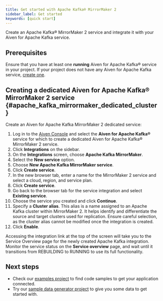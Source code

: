 ```yaml
---
title: Get started with Apache Kafka® MirrorMaker 2
sidebar_label: Get started
keywords: [quick start]
---
```


Create an Apache Kafka® MirrorMaker 2 service and integrate it with your Aiven for Apache Kafka service.

## Prerequisites

Ensure that you have at least one **running** Aiven for Apache Kafka® service in your project.
If your project does not have any Aiven for Apache Kafka service,
[create one](/docs/platform/howto/create_new_service).

## Creating a dedicated Aiven for Apache Kafka® MirrorMaker 2 service {#apache_kafka_mirrormaker_dedicated_cluster}

Create an Aiven for Apache Kafka MirrorMaker 2 dedicated service:

1.  Log in to the [Aiven Console](https://console.aiven.io/) and select
    the **Aiven for Apache Kafka®** service for which to create
    a dedicated Aiven for Apache Kafka® MirrorMaker 2 service.
1.  Click **Integrations** on the sidebar.
1.  On the **Integrations** screen, choose **Apache Kafka MirrorMaker**.
1.  Select the **New service** option.
1.  Choose **New Apache Kafka MirrorMaker service**.
1.  Click **Create service**.
1.  In the new browser tab, enter a name for the MirrorMaker 2 service and select a cloud, region,
    and service plan.
1.  Click **Create service**.
1.  Go back to the browser tab for the service integration and
    select **Existing service**.
1.  Choose the service you created and click **Continue**.
1.  Specify a **Cluster alias**. This alias is a name assigned to an
    Apache Kafka cluster within MirrorMaker 2. It helps identify and
    differentiate the source and target clusters used for replication.
    Ensure careful selection, as the cluster alias cannot be modified
    once the integration is created.
1. Click **Enable**.

Accessing the integration link at the top of the screen will take you to
the Service Overview page for the newly created Apache Kafka
integration. Monitor the service status on the **Service overview**
page, and wait until it transitions from REBUILDING to RUNNING to use
its full functionality.

## Next steps

-   Check our [examples
    project](https://github.com/aiven/aiven-examples) to find code
    samples to get your application connected.
-   Try our [sample data generator
    project](https://github.com/aiven/python-fake-data-producer-for-apache-kafka)
    to give you some data to get started with.
